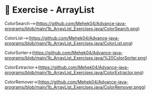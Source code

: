 # 📝 Exercise - ArrayList
ColorSearch-->(https://github.com/Mehek04/Advance-java-programs/blob/main/1b_ArrayList_Exercises.java/ColorSearch.png)

ColorList-->(https://github.com/Mehek04/Advance-java-programs/blob/main/1b_ArrayList_Exercises.java/ColorList.png)

ColorSorter->(https://github.com/Mehek04/Advance-java-programs/blob/main/1b_ArrayList_Exercises.java/%20ColorSorter.png)

ColorExtractor->(https://github.com/Mehek04/Advance-java-programs/blob/main/1b_ArrayList_Exercises.java/ColorExtractor.png)

ColorRemover->(https://github.com/Mehek04/Advance-java-programs/blob/main/1b_ArrayList_Exercises.java/ColorRemover.pngg)
